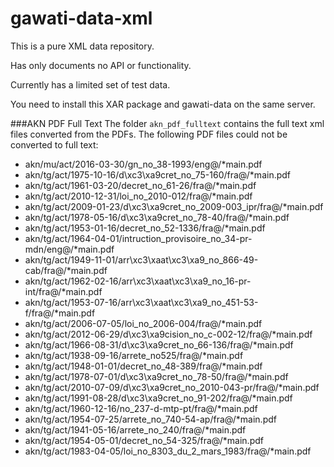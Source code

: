 # gawati-data-xml
This is a pure XML data repository. 

Has only documents no API or functionality. 

Currently has a limited set of test data.

You need to install this XAR package and gawati-data on the same server.

###AKN PDF Full Text 
The folder `akn_pdf_fulltext` contains the full text xml files converted from the PDFs. The following PDF files could not be converted to full text:
- akn/mu/act/2016-03-30/gn_no_38-1993/eng@/*main.pdf
- akn/tg/act/1975-10-16/d\xc3\xa9cret_no_75-160/fra@/*main.pdf
- akn/tg/act/1961-03-20/decret_no_61-26/fra@/*main.pdf
- akn/tg/act/2010-12-31/loi_no_2010-012/fra@/*main.pdf
- akn/tg/act/2009-01-23/d\xc3\xa9cret_no_2009-003_ipr/fra@/*main.pdf
- akn/tg/act/1978-05-16/d\xc3\xa9cret_no_78-40/fra@/*main.pdf
- akn/tg/act/1953-01-16/decret_no_52-1336/fra@/*main.pdf
- akn/tg/act/1964-04-01/intruction_provisoire_no_34-pr-mdn/eng@/*main.pdf
- akn/tg/act/1949-11-01/arr\xc3\xaat\xc3\xa9_no_866-49-cab/fra@/*main.pdf
- akn/tg/act/1962-02-16/arr\xc3\xaat\xc3\xa9_no_16-pr-int/fra@/*main.pdf
- akn/tg/act/1953-07-16/arr\xc3\xaat\xc3\xa9_no_451-53-f/fra@/*main.pdf
- akn/tg/act/2006-07-05/loi_no_2006-004/fra@/*main.pdf
- akn/tg/act/2012-06-29/d\xc3\xa9cision_no_c-002-12/fra@/*main.pdf
- akn/tg/act/1966-08-31/d\xc3\xa9cret_no_66-136/fra@/*main.pdf
- akn/tg/act/1938-09-16/arrete_no525/fra@/*main.pdf
- akn/tg/act/1948-01-01/decret_no_48-389/fra@/*main.pdf
- akn/tg/act/1978-07-01/d\xc3\xa9cret_no_78-50/fra@/*main.pdf
- akn/tg/act/2010-07-09/d\xc3\xa9cret_no_2010-043-pr/fra@/*main.pdf
- akn/tg/act/1991-08-28/d\xc3\xa9cret_no_91-202/fra@/*main.pdf
- akn/tg/act/1960-12-16/no_237-d-mtp-pt/fra@/*main.pdf
- akn/tg/act/1954-07-25/arrete_no_740-54-ap/fra@/*main.pdf
- akn/tg/act/1941-05-16/arrete_no_240/fra@/*main.pdf
- akn/tg/act/1954-05-01/decret_no_54-325/fra@/*main.pdf
- akn/tg/act/1983-04-05/loi_no_8303_du_2_mars_1983/fra@/*main.pdf  

